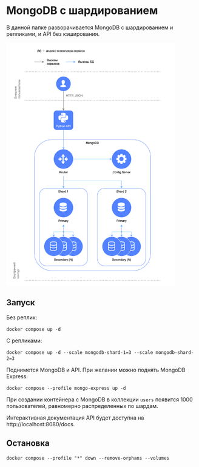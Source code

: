 # MongoDB с шардированием

В данной папке разворачивается MongoDB с шардированием и репликами, и API без кэширования.

<img src="diagram.png" alt="diagram" height="640">

## Запуск

Без реплик:

```shell
docker compose up -d
```

С репликами:

```shell
docker compose up -d --scale mongodb-shard-1=3 --scale mongodb-shard-2=3
```

Поднимется MongoDB и API. При желании можно поднять MongoDB Express:

```shell
docker compose --profile mongo-express up -d
```

При создании контейнера с MongoDB в коллекции `users` появится 1000 пользователей, равномерно распределенных по шардам.

Интерактивная документация API будет доступна на http://localhost:8080/docs.

## Остановка

```shell
docker compose --profile "*" down --remove-orphans --volumes
```
